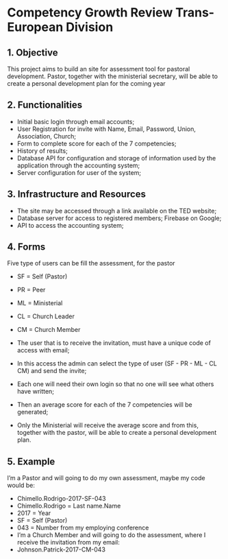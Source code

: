 # Competency Growth Review Trans-European Division

## 1. Objective
This project aims to build an site for assessment tool for pastoral development. Pastor, together
with the ministerial secretary, will be able to create a personal development plan for the coming year

## 2. Functionalities
- Initial basic login through email accounts;
- User Registration for invite with Name, Email, Password, Union, Association, Church;
- Form to complete score for each of the 7 competencies;
- History of results;
- Database API for configuration and storage of information used by the application through the accounting system;
- Server configuration for user of the system;

## 3. Infrastructure and Resources
- The site may be accessed through a link available on the TED website;
- Database server for access to registered members; Firebase on Google;
- API to access the accounting system;

## 4. Forms
Five type of users can be fill the assessment, for the pastor

- SF = Self (Pastor)
- PR = Peer
- ML = Ministerial
- CL = Church Leader
- CM = Church Member

- The user that is to receive the invitation, must have a unique code of access with email;
- In this access the admin can select the type of user (SF - PR - ML - CL CM) and send the invite;
- Each one will need their own login so that no one will see what others have written;
- Then an average score for each of the 7 competencies will be generated;
- Only the Ministerial will receive the average score and from this, together with the pastor, will
be able to create a personal development plan.

## 5. Example
I’m a Pastor and will going to do my own assessment, maybe my code would be:

- Chimello.Rodrigo-2017-SF-043
- Chimello.Rodrigo = Last name.Name
- 2017 = Year
- SF = Self (Pastor)
- 043 = Number from my employing conference
- I’m a Church Member and will going to do the assessment, where I receive the invitation from my
email:
- Johnson.Patrick-2017-CM-043
